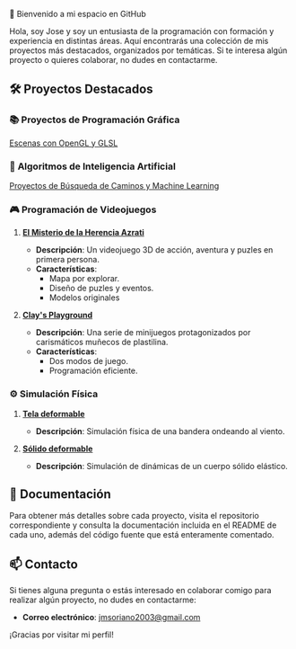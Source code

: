  👋 Bienvenido a mi espacio en GitHub

Hola, soy Jose y soy un entusiasta de la programación con formación y experiencia en distintas áreas. Aquí encontrarás una colección de mis proyectos más destacados, organizados por temáticas. Si te interesa algún proyecto o quieres colaborar, no dudes en contactarme.

## 🛠️ Proyectos Destacados

### 📚 **Proyectos de Programación Gráfica**
[Escenas con OpenGL y GLSL](https://github.com/jm-soriano72/Informatica-Grafica)

### 🧠 **Algoritmos de Inteligencia Artificial**
[Proyectos de Búsqueda de Caminos y Machine Learning](https://github.com/jm-soriano72/Algoritmos-IA)

### 🎮 **Programación de Videojuegos**

1. **[El Misterio de la Herencia Azrati](https://github.com/jm-soriano72/El-Misterio-de-la-Herencia-Azrati)**
   - **Descripción**: Un videojuego 3D de acción, aventura y puzles en primera persona.
   - **Características**:
     - Mapa por explorar.
     - Diseño de puzles y eventos.
     - Modelos originales

2. **[Clay's Playground](https://github.com/jm-soriano72/Clay-s-Playground)**
   - **Descripción**: Una serie de minijuegos protagonizados por carismáticos muñecos de plastilina.
   - **Características**:
     - Dos modos de juego.
     - Programación eficiente.

### ⚙️ **Simulación Física**

1. **[Tela deformable](https://github.com/jm-soriano72/SimulacionAnimacion-Fisica/tree/main/Tela%20Deformable)**
   - **Descripción**: Simulación física de una bandera ondeando al viento.

2. **[Sólido deformable](https://github.com/jm-soriano72/SimulacionAnimacion-Fisica/tree/main/Solido%20Deformable)**
   - **Descripción**: Simulación de dinámicas de un cuerpo sólido elástico.


## 📄 **Documentación**

Para obtener más detalles sobre cada proyecto, visita el repositorio correspondiente y consulta la documentación incluida en el README de cada uno, además del código fuente que está enteramente comentado.

## 📫 **Contacto**

Si tienes alguna pregunta o estás interesado en colaborar comigo para realizar algún proyecto, no dudes en contactarme:

- **Correo electrónico**: [jmsoriano2003@gmail.com](mailto:jmsoriano2003@gmail.com)

¡Gracias por visitar mi perfil!
